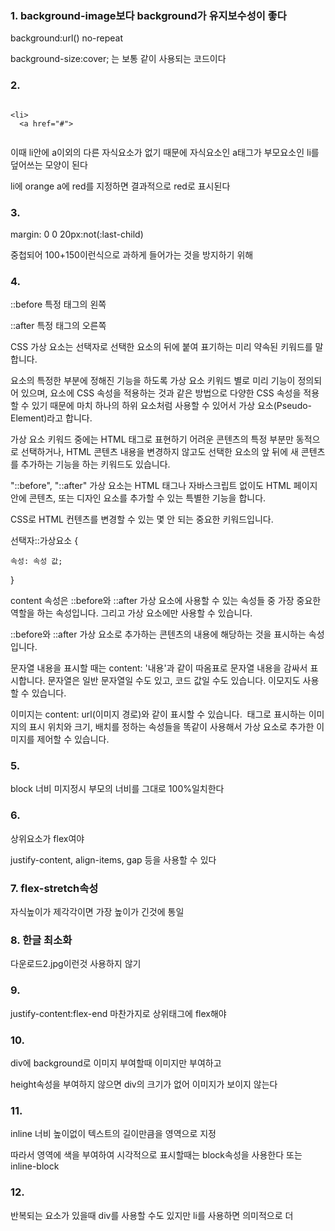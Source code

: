 ### 1. background-image보다 background가 유지보수성이 좋다

background:url() no-repeat

background-size:cover; 는 보통 같이 사용되는 코드이다

### 2.

```

<li>
  <a href="#">
 
```

이때 li안에 a이외의 다른 자식요소가 없기 때문에 자식요소인 a태그가 부모요소인 li를 덮어쓰는 모양이 된다

li에 orange a에 red를 지정하면 결과적으로 red로 표시된다

### 3.

margin: 0 0 20px:not(:last-child)

중첩되어 100+150이런식으로 과하게 들어가는 것을 방지하기 위해

### 4.
::before 특정 태그의 왼쪽

::after 특정 태그의 오른쪽

CSS 가상 요소는 선택자로 선택한 요소의 뒤에 붙여 표기하는 미리 약속된 키워드를 말합니다.

요소의 특정한 부분에 정해진 기능을 하도록 가상 요소 키워드 별로 미리 기능이 정의되어 있으며, 요소에 CSS 속성을 적용하는 것과 같은 방법으로 다양한 CSS 속성을 적용할 수 있기 때문에 마치 하나의 하위 요소처럼 사용할 수 있어서 가상 요소(Pseudo-Element)라고 합니다.

 

가상 요소 키워드 중에는 HTML 태그로 표현하기 어려운 콘텐츠의 특정 부분만 동적으로 선택하거나, HTML 콘텐츠 내용을 변경하지 않고도 선택한 요소의 앞 뒤에 새 콘텐츠를 추가하는 기능을 하는 키워드도 있습니다.

"::before", "::after" 가상 요소는 HTML 태그나 자바스크립트 없이도 HTML 페이지 안에 콘텐츠, 또는 디자인 요소를 추가할 수 있는 특별한 기능을 합니다.

CSS로 HTML 컨텐츠를 변경할 수 있는 몇 안 되는 중요한 키워드입니다.

선택자::가상요소 {

    속성: 속성 값;

}


content 속성은 ::before와 ::after 가상 요소에 사용할 수 있는 속성들 중 가장 중요한 역할을 하는 속성입니다. 그리고 가상 요소에만 사용할 수 있습니다.

::before와 ::after 가상 요소로 추가하는 콘텐츠의 내용에 해당하는 것을 표시하는 속성입니다.


문자열 내용을 표시할 때는 content: '내용'과 같이 따옴표로 문자열 내용을 감싸서 표시합니다. 문자열은 일반 문자열일 수도 있고, 코드 값일 수도 있습니다. 이모지도 사용할 수 있습니다.


이미지는 content: url(이미지 경로)와 같이 표시할 수 있습니다. <img> 태그로 표시하는 이미지의 표시 위치와 크기, 배치를 정하는 속성들을 똑같이 사용해서 가상 요소로 추가한 이미지를 제어할 수 있습니다.

### 5.

block 너비 미지정시 부모의 너비를 그대로 100%일치한다

### 6.
상위요소가 flex여야

justify-content, align-items, gap 등을 사용할 수 있다

### 7. flex-stretch속성

자식높이가 제각각이면 가장 높이가 긴것에 통일

### 8. 한글 최소화

다운로드2.jpg이런것 사용하지 않기

### 9.

justify-content:flex-end 마찬가지로 상위태그에 flex해야

### 10.

div에 background로 이미지 부여할때 이미지만 부여하고

height속성을 부여하지 않으면 div의 크기가 없어 이미지가 보이지 않는다

### 11.

inline 너비 높이없이 텍스트의 길이만큼을 영역으로 지정

따라서 영역에 색을 부여하여 시각적으로 표시할때는 block속성을 사용한다 또는 inline-block

### 12.

반복되는 요소가 있을때 div를 사용할 수도 있지만 li를 사용하면 의미적으로 더 
